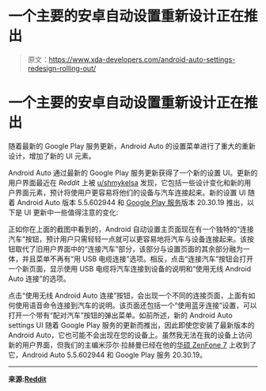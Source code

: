 # 一个主要的安卓自动设置重新设计正在推出

> 原文：<https://www.xda-developers.com/android-auto-settings-redesign-rolling-out/>

# 一个主要的安卓自动设置重新设计正在推出

随着最新的 Google Play 服务更新，Android Auto 的设置菜单进行了重大的重新设计，增加了新的 UI 元素。

Android Auto 通过最新的 Google Play 服务更新获得了一个新的设置 UI。更新的用户界面最近在 *Reddit* 上被 [u/shmykelsa](https://www.reddit.com/user/shmykelsa/) 发现，它包括一些设计变化和新的用户界面元素，预计将使用户更容易将他们的设备与汽车连接起来。新的设置 UI 随着 Android Auto 版本 5.5.602944 和 [Google Play 服务](https://www.xda-developers.com/tag/google-play-services/)版本 20.30.19 推出，以下是 UI 更新中一些值得注意的变化:

正如你在上面的截图中看到的，Android 自动设置主页面现在有一个独特的“连接汽车”按钮，预计用户只需轻轻一点就可以更容易地将汽车与设备连接起来。该按钮取代了旧用户界面中的“连接汽车”部分，该部分与设置页面的其余部分融为一体，并且菜单不再有“用 USB 电缆连接”选项。相反，点击“连接汽车”按钮会打开一个新页面，显示使用 USB 电缆将汽车连接到设备的说明和“使用无线 Android Auto 连接”的选项。

点击“使用无线 Android Auto 连接”按钮，会出现一个不同的连接页面，上面有如何使用语音命令连接到汽车的说明。该页面还包括一个“使用蓝牙连接”设置，可以打开一个带有“配对汽车”按钮的弹出菜单。如前所述，新的 Android Auto settings UI 随着 Google Play 服务的更新而推出，因此即使您安装了最新版本的 Android Auto，它也可能不会出现在您的设备上。虽然我无法在我的设备上访问新的用户界面，但我们的主编米莎尔·拉赫曼已经在他的[华硕 ZenFone 7](https://www.xda-developers.com/asus-zenfone-7-pro-specs-features-pricing-availability/) 上收到了它，Android Auto 5.5.602944 和 Google Play 服务 20.30.19。

* * *

**来源:[Reddit](https://www.reddit.com/r/AndroidAuto/comments/ih66ig/google_play_services_update_activates_a_new_ui/)**